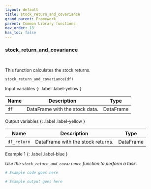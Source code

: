 ```yaml
---
layout: default
title: stock_return_and_covariance
grand_parent: Framework
parent: Common Library functions
nav_order: 13
has_toc: false
---
```


<h3>stock_return_and_covariance</h3>

<br>

<p align = "justify">
    This function calculates the stock returns.
</p>

```python
stock_return_and_covariance(df)
```

Input variables
{: .label .label-yellow }

<table style = "width:100%">
    <thead>
      <tr>
        <th>Name</th>
        <th>Description</th>
        <th>Type</th>
      </tr>
    </thead>
    <tr>
        <td><code>df</code></td>
        <td>DataFrame with the stock data.</td>
        <td>DataFrame</td>
    </tr>
</table>

Output variables
{: .label .label-yellow }

<table style = "width:100%">
    <thead>
      <tr>
        <th>Name</th>
        <th>Description</th>
        <th>Type</th>
      </tr>
    </thead>
    <tr>
        <td><code>df_return</code></td>
        <td>DataFrame with the stock returns.</td>
        <td>DataFrame</td>
    </tr>
</table>

Example 1
{: .label .label-blue }

<p align = "justify">
    <i>
        Use the <code>stock_return_and_covariance</code> function to perform a task.
    </i>
</p>

```python
# Example code goes here
```

```bash
# Example output goes here
```

